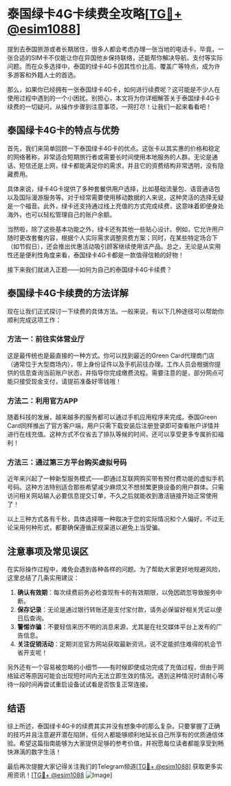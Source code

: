 # 泰国绿卡4G卡续费全攻略[[TG💪+ @esim1088](https://t.me/s/esim1088)]

提到去泰国旅游或者长期居住，很多人都会考虑办理一张当地的电话卡。毕竟，一张合适的SIM卡不仅能让你在异国他乡保持联络，还能帮你解决导航、支付等实际问题。而在众多选择中，泰国的绿卡4G卡因其性价比高、覆盖广等特点，成为许多游客和外籍人士的首选。

那么，如果你已经拥有一张泰国绿卡4G卡，如何进行续费呢？这可能是不少人在使用过程中遇到的一个小困扰。别担心，本文将为你详细解答关于泰国绿卡4G卡续费的一切疑问，从操作步骤到注意事项，一网打尽！让我们一起来看看吧！

## 泰国绿卡4G卡的特点与优势

首先，我们来简单回顾一下泰国绿卡4G卡的优点。这张卡以其实惠的价格和稳定的网络著称，非常适合短期旅行者或需要长时间使用本地服务的人群。无论是通话、短信还是上网，绿卡都能满足你的需求，并且它的资费结构非常透明，没有隐藏费用。

具体来说，绿卡4G卡提供了多种套餐供用户选择，比如基础流量包、语音通话包以及国际漫游服务等。对于经常需要使用移动数据的人来说，这种灵活的选择无疑是一个福音。此外，绿卡还支持通过线上充值的方式完成续费，这意味着即便身处海外，也可以轻松管理自己的账户余额。

当然啦，除了这些基本功能之外，绿卡还有其他一些贴心设计。例如，它允许用户随时更改套餐内容，根据个人实际需求调整资费方案；同时，在某些特定场合下（如节假日），还会推出优惠活动吸引顾客继续使用该产品。总之，无论是从实用性还是便利性角度来看，泰国绿卡4G卡都是一款值得信赖的好物！

接下来我们就进入正题——如何为自己的泰国绿卡4G卡续费？

## 泰国绿卡4G卡续费的方法详解

现在让我们正式探讨一下续费的具体方法。一般来说，有以下几种途径可以帮助你顺利完成这项工作：

### 方法一：前往实体营业厅
这是最传统也是最直接的一种方式。你可以找到最近的Green Card代理商门店（通常位于大型商场内），带上身份证件以及手机前往办理。工作人员会根据你提供的信息查询当前账户状态，并指导你完成缴费流程。需要注意的是，部分网点可能只接受现金支付，请提前准备好零钱哦！

### 方法二：利用官方APP
随着科技的发展，越来越多的服务都可以通过手机应用程序来完成。泰国Green Card同样推出了官方客户端，用户只需下载安装后注册登录即可查看账户详情并进行在线充值。这种方式不仅省去了排队等候的时间，还可以享受更多专属折扣福利！

### 方法三：通过第三方平台购买虚拟号码
近年来兴起了一种新型服务模式——即通过互联网购买带有预付费功能的虚拟手机号码。这种方法特别适合那些希望减少麻烦又不想频繁更换设备的用户群体。只需访问相关网站输入必要信息提交订单，不久之后就能收到激活链接开始正常使用了！

以上三种方式各有千秋，具体选择哪一种取决于您的实际情况和个人偏好。不过无论采用何种形式，都要确保遵循正规渠道以避免上当受骗。

## 注意事项及常见误区

在实际操作过程中，难免会遇到各种各样的问题。为了帮助大家更好地规避风险，这里总结了几条实用建议：

1. **确认有效期**：每次续费前务必检查现有卡的有效期限，以免因疏忽导致服务中断。
2. **保存记录**：无论是通过银行转账还是支付宝付款，请务必保留好相关凭证以便日后查询。
3. **警惕诈骗**：不要轻信来历不明的消息来源，尤其是在社交媒体平台上发布的广告信息。
4. **关注促销活动**：定期浏览官方网站获取最新资讯，说不定能抓住难得的机会节省开支呢！

另外还有一个容易被忽略的小细节——有时候即使成功完成了充值过程，但由于网络延迟等原因可能会出现短时间内无法立即生效的情况。遇到这种情况时请耐心等待一段时间再尝试重启设备试试看是否恢复正常连接。

## 结语

综上所述，泰国绿卡4G卡的续费其实并没有想象中的那么复杂。只要掌握了正确的技巧并且注意避开潜在陷阱，任何人都能够顺利地延长自己所享有的优质通信体验。希望这篇指南能够为大家提供足够的参考价值，并祝愿每位读者都能享受到畅快淋漓的数字生活！

最后再次提醒大家记得关注我们的Telegram频道[[TG💪+ @esim1088](https://t.me/s/esim1088)] 获取更多实用资讯！[[TG💪+ @esim1088](https://t.me/s/esim1088) ![Image](https://i.postimg.cc/4NQfJmqS/Snipaste-2025-05-13-00-14-12.png)]